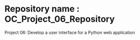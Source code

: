 # Repository name : OC_Project_06_Repository

Project 06: Develop a user interface for a Python web application
